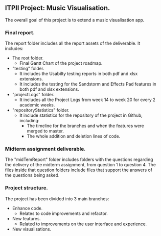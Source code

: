 ## ITPII Project: Music Visualisation.

The overall goal of this project is to extend a music visualisation app. 

### Final report.
The report folder includes all the report assets of the deliverable. It includes:
- The root folder.
  - Final Gantt Chart of the project roadmap. 
- "testing" folder.
  - It includes the Usabilty testing reports in both pdf and xlsx extensions. 
  - It includes the testing for the Sandstorm and Effects Pad features in both pdf and xlsx extensions. 
- "projectLogs" folder. 
  - It includes all the Project Logs from week 14 to week 20 for every 2 academic weeks. 
- "repositoryStatistics" folder. 
  - It include statistics for the repository of the project in Github, including:
    - The timeline for the branches and when the features were merged to master. 
    - The whole addition and deletion lines of code. 

### Midterm assignment deliverable.
The "midTemReport" folder includes folders with the questions regarding the delivery of the midterm assignment, from question 1 to question 4. 
The files inside that question folders include files that support the answers of the questions being asked. 

### Project structure.
The project has been divided into 3 main branches:
- Enhance code.
  - Relates to code improvements and refactor. 
- New features.
  - Related to improvements on the user interface and experience. 
- New visualisations.



